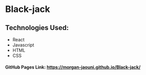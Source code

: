 # Black-jack

## Technologies Used:
* React
* Javascript
* HTML
* CSS

#### GitHub Pages Link:  https://morgan-jaouni.github.io/Black-jack/
